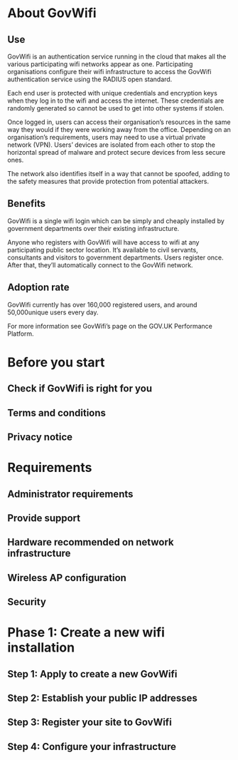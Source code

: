 # About GovWifi

## Use

GovWifi is an authentication service running in the cloud that makes all the various participating wifi networks appear as one. Participating organisations configure their wifi infrastructure to access the GovWifi authentication service using the RADIUS open standard.

Each end user is protected with unique credentials and encryption keys when they log in to the wifi and access the internet. These credentials are randomly generated so cannot be used to get into other systems if stolen.

Once logged in, users can access their organisation’s resources in the same way they would if they were working away from the office. Depending on an organisation’s requirements, users may need to use a virtual private network (VPN). Users’ devices are isolated from each other to stop the horizontal spread of malware and protect secure devices from less secure ones.

The network also identifies itself in a way that cannot be spoofed, adding to the safety measures that provide protection from potential attackers.

## Benefits

GovWifi is a single wifi login which can be simply and cheaply installed by government departments over their existing infrastructure.

Anyone who registers with GovWifi will have access to wifi at any participating public sector location. It’s available to civil servants, consultants and visitors to government departments. Users register once. After that, they’ll automatically connect to the GovWifi network.

## Adoption rate

GovWifi currently has over 160,000 registered users, and around 50,000unique users every day.

For more information see GovWifi’s page on the GOV.UK Performance Platform.

# Before you start

## Check if GovWifi is right for you
## Terms and conditions
## Privacy notice

# Requirements

## Administrator requirements
## Provide support
## Hardware recommended on network infrastructure
## Wireless AP configuration
## Security

# Phase 1: Create a new wifi installation

## Step 1: Apply to create a new GovWifi
## Step 2: Establish your public IP addresses
## Step 3: Register your site to GovWifi
## Step 4: Configure your infrastructure
